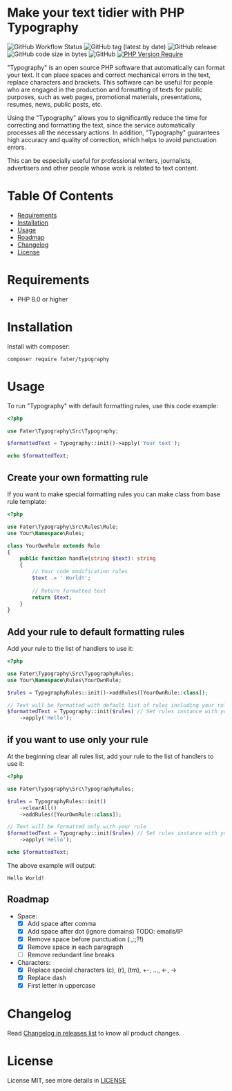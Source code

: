 # Make your text tidier with PHP Typography

![GitHub Workflow Status](https://img.shields.io/github/actions/workflow/status/fater/typography/run-test.yml)
![GitHub tag (latest by date)](https://img.shields.io/github/v/tag/fater/typography)
![GitHub release](https://img.shields.io/github/v/release/fater/typography?display_name=release)
![GitHub code size in bytes](https://img.shields.io/github/languages/code-size/fater/typography)
![GitHub](https://img.shields.io/github/license/fater/typography)
[![PHP Version Require](http://poser.pugx.org/fater/typography/require/php)](https://packagist.org/packages/fater/typography)

"Typography" is an open source PHP software that automatically can format your text. It can place spaces and correct mechanical errors in the text, replace characters and brackets.
This software can be useful for people who are engaged in the production and formatting of texts for public purposes, such as web pages, promotional materials, presentations, resumes, news, public posts, etc.

Using the "Typography" allows you to significantly reduce the time for correcting and formatting the text, since the service automatically processes all the necessary actions. In addition, "Typography" guarantees high accuracy and quality of correction, which helps to avoid punctuation errors.

This can be especially useful for professional writers, journalists, advertisers and other people whose work is related to text content.

# Table Of Contents

- [Requirements](#requirements)
- [Installation](#installation)
- [Usage](#usage)
- [Roadmap](#roadmap)
- [Changelog](#changelog)
- [License](#license)

# Requirements

- PHP 8.0 or higher

# Installation

Install with composer:

```shell
composer require fater/typography
```

# Usage

To run "Typography" with default formatting rules, use this code example:
```php
<?php

use Fater\Typography\Src\Typography;

$formattedText = Typography::init()->apply('Your text');

echo $formattedText;
```

## Create your own formatting rule

If you want to make special formatting rules you can make class from base rule template:
```php
<?php

use Fater\Typography\Src\Rules\Rule;
use Your\Namespace\Rules;

class YourOwnRule extends Rule
{
    public function handle(string $text): string
    {
        // Your code modification rules
        $text .= ' World!';
        
        // Return formatted text
        return $text;
    }
}
```
## Add your rule to default formatting rules

Add your rule to the list of handlers to use it:
```php
<?php

use Fater\Typography\Src\TypographyRules;
use Your\Namespace\Rules\YourOwnRule;

$rules = TypographyRules::init()->addRules([YourOwnRule::class]);

// Text will be formatted with default list of rules including your rule
$formattedText = Typography::init($rules) // Set rules instance with your rule
    ->apply('Hello');
```

## if you want to use only your rule

At the beginning clear all rules list, add your rule to the list of handlers to use it:
```php
<?php

use Fater\Typography\Src\TypographyRules;

$rules = TypographyRules::init()
    ->clearAll()
    ->addRules([YourOwnRule::class]);

// Text will be formatted only with your rule
$formattedText = Typography::init($rules) // Set rules instance with your rule
    ->apply('Hello');

echo $formattedText;
```

The above example will output:
```
Hello World!
```

## Roadmap

- Space:
  - [x] Add space after comma
  - [x] Add space after dot (ignore domains) TODO: emails/IP
  - [x] Remove space before punctuation (.,:;?!)
  - [x] Remove space in each paragraph
  - [ ] Remove redundant line breaks
- Characters:
  - [x] Replace special characters (c), (r), (tm), +-, ..., <-, -> 
  - [x] Replace dash
  - [X] First letter in uppercase

# Changelog

Read [Changelog in releases list](https://github.com/fater/typography/releases) to know all product changes.

# License

License MIT, see more details in [LICENSE](LICENSE)
